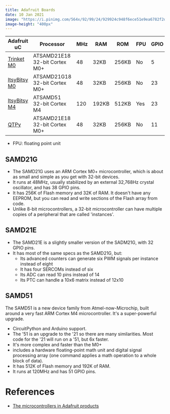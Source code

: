 ```yaml
---
title: Adafruit Boards
date: 10 Jan 2021
image: "https://i.pinimg.com/564x/92/99/24/929924c948f6ece51e9ea6782f2dbab1.jpg"
image-height: "400px"
---
```



| Adafruit uC       | Processor                     | MHz | RAM   | ROM   | FPU | GPIO | 12b ADC | PWM | SPI FLASH | Price  |
|-------------------|-------------------------------|-----|-------|-------|-----|------|---------|-----|-----------|--------|
| [Trinket M0][1]   | ATSAMD21E18 32-bit Cortex M0+ | 48  | 32KB  | 256KB | No  | 5    | 3       | 2   | N/A       | $8.95  |
| [ItsyBitsy M0][2] | ATSAMD21G18 32-bit Cortex M0+ | 48  | 32KB  | 256KB | No  | 23   | 11      | 13  | 2MB       | $11.95 |
| [ItsyBitsy M4][3] | ATSAMD51 32-bit Cortex M4     | 120 | 192KB | 512KB | Yes | 23   | 12      | 18  | 2MB       | $14.95 |
| [QTPy][4]         | ATSAMD21E18 32-bit Cortex M0+ | 48  | 32KB  | 256KB | No  | 11   | 9       | 9   | N/A       | $6     |

- FPU: floating point unit

## SAMD21G

- The SAMD21G uses an ARM Cortex M0+ microcontroller, which is about as small and simple as you get with 32-bit devices.
- It runs at 48MHz, usually stabilized by an external 32,768Hz crystal oscillator, and has 38 GPIO pins.
- It has 256K of Flash memory and 32K of RAM. It doesn't have any EEPROM, but you can read and write sections of the Flash array from code.
- Unlike 8-bit microcontrollers, a 32-bit microcontroller can have multiple copies of a peripheral that are called 'instances'.

## SAMD21E

- The SAMD21E is a slightly smaller version of the SADM21G, with 32 GPIO pins.
- It has most of the same specs as the SAMD21G, but:
    - Its advanced counters can generate six PWM signals per instance instead of eight
    - It has four SERCOMs instead of six
    - Its ADC can read 10 pins instead of 14
    - Its PTC can handle a 10x6 matrix instead of 12x10


## SAMD51

The SAMD51 is a new device family from Atmel-now-Microchip, built around a very fast ARM Cortex M4 microcontroller. It's a super-powerful upgrade.
- CircuitPython and Arduino support.
- The '51 is an upgrade to the '21 so there are many similarities. Most code for the '21 will run on a '51, but 6x faster.
- It's more complex and faster than the M0+
- includes a hardware floating-point math unit and digital signal processing array (one command applies a math operation to a whole block of data). 
- It has 512K of Flash memory and 192K of RAM. 
- It runs at 120MHz and has 51 GPIO pins.

# References

- [The microcontrollers in Adafruit products](https://learn.adafruit.com/how-to-choose-a-microcontroller/the-microcontrollers-in-adafruit-products)

[1]: https://www.adafruit.com/product/3500 "buy"
[2]: https://www.adafruit.com/product/3727 "buy"
[3]: https://www.adafruit.com/product/3800 "buy"
[4]: https://www.adafruit.com/product/4600 "buy"
